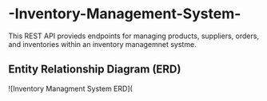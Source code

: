 # -Inventory-Management-System-
This REST API provieds endpoints for managing products, suppliers, orders, and inventories within an inventory managemnet systme.
## Entity Relationship Diagram (ERD)
![Inventory Managment System ERD](
